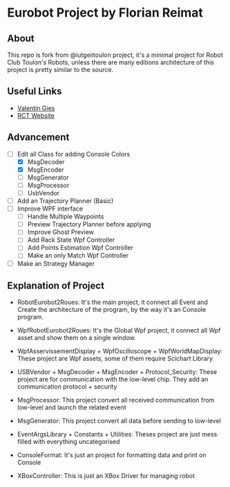 # Eurobot Project by Florian Reimat
## About 
This repo is fork from @iutgeiitoulon project, it's a minimal project for Robot Club Toulon's Robots, unless there are many editions architecture
of this project is  pretty similar to the source.

## Useful Links  
- [Valentin Gies](https://www.vgies.com/)
- [RCT Website](https://rct.univ-tln.fr/)


## Advancement
- [ ] Edit all Class for adding Console Colors
	- [x] MsgDecoder
	- [x] MsgEncoder
	- [ ] MsgGenerator
	- [ ] MsgProcessor
	- [ ] UsbVendor
- [ ] Add an Trajectory Planner (Basic)
- [ ] Improve WPF interface 
	- [ ] Handle Multiple Waypoints 
	- [ ] Preview Trajectory Planner before applying
	- [ ] Improve Ghost Preview
	- [ ] Add Rack State Wpf Controller
	- [ ] Add Points Estimation Wpf Controller
	- [ ] Make an only Match Wpf Controller
- [ ] Make an Strategy Manager

## Explanation of Project
- RobotEurobot2Roues:
	It's the main project, it connect all Event and Create the architecture of the program, by the way it's an Console program.

- WpfRobotEurobot2Roues:
	It's the Global Wpf project, it connect all Wpf asset and show them on a single window.

- WpfAsservissementDisplay + WpfOscilloscope + WpfWorldMapDisplay:
	These project are Wpf assets, some of them require Scichart Library 

- USBVendor + MsgDecoder + MsgEncoder + Protocol_Security:
	These project are for communication with the low-level chip. They add an communication protocol + security

- MsgProcessor:
	This project convert all received communication from low-level and launch the related event

- MsgGenerator:
	This project convert all data before sending to low-level

- EventArgsLibrary + Constants + Utilities:
	Theses project are just mess filled with everything uncategorised

- ConsoleFormat:
	It's just an project for formatting data and print on Console

- XBoxController:
	This is just an XBox Driver for managing robot
